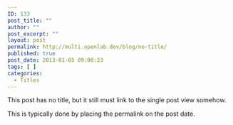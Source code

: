 ```yaml
---
ID: 133
post_title: ""
author: ""
post_excerpt: ""
layout: post
permalink: http://multi.openlab.dev/blog/no-title/
published: true
post_date: 2013-01-05 09:00:23
tags: [ ]
categories:
  - Titles
---
```

This post has no title, but it still must link to the single post view somehow.

This is typically done by placing the permalink on the post date.